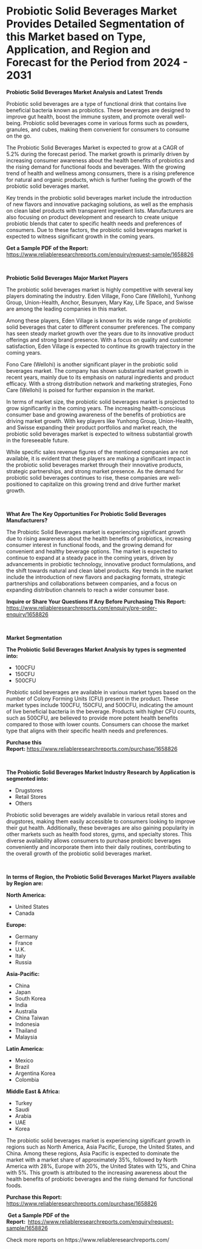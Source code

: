 <p><h1>Probiotic Solid Beverages Market Provides Detailed Segmentation of this Market based on Type, Application, and Region and Forecast for the Period from 2024 - 2031</h1></p><p><strong>Probiotic Solid Beverages Market Analysis and Latest Trends</strong></p>
<p><p>Probiotic solid beverages are a type of functional drink that contains live beneficial bacteria known as probiotics. These beverages are designed to improve gut health, boost the immune system, and promote overall well-being. Probiotic solid beverages come in various forms such as powders, granules, and cubes, making them convenient for consumers to consume on the go.</p><p>The Probiotic Solid Beverages Market is expected to grow at a CAGR of 5.2% during the forecast period. The market growth is primarily driven by increasing consumer awareness about the health benefits of probiotics and the rising demand for functional foods and beverages. With the growing trend of health and wellness among consumers, there is a rising preference for natural and organic products, which is further fueling the growth of the probiotic solid beverages market.</p><p>Key trends in the probiotic solid beverages market include the introduction of new flavors and innovative packaging solutions, as well as the emphasis on clean label products with transparent ingredient lists. Manufacturers are also focusing on product development and research to create unique probiotic blends that cater to specific health needs and preferences of consumers. Due to these factors, the probiotic solid beverages market is expected to witness significant growth in the coming years.</p></p>
<p><strong>Get a Sample PDF of the Report:&nbsp;</strong> <a href="https://www.reliableresearchreports.com/enquiry/request-sample/1658826">https://www.reliableresearchreports.com/enquiry/request-sample/1658826</a></p>
<p>&nbsp;</p>
<p><strong>Probiotic Solid Beverages Major Market Players</strong></p>
<p><p>The probiotic solid beverages market is highly competitive with several key players dominating the industry. Eden Village, Fono Care (Wellohi), Yunhong Group, Union-Health, Anchor, Besunyen, Mary Kay, Life Space, and Swisse are among the leading companies in this market.</p><p>Among these players, Eden Village is known for its wide range of probiotic solid beverages that cater to different consumer preferences. The company has seen steady market growth over the years due to its innovative product offerings and strong brand presence. With a focus on quality and customer satisfaction, Eden Village is expected to continue its growth trajectory in the coming years.</p><p>Fono Care (Wellohi) is another significant player in the probiotic solid beverages market. The company has shown substantial market growth in recent years, mainly due to its emphasis on natural ingredients and product efficacy. With a strong distribution network and marketing strategies, Fono Care (Wellohi) is poised for further expansion in the market.</p><p>In terms of market size, the probiotic solid beverages market is projected to grow significantly in the coming years. The increasing health-conscious consumer base and growing awareness of the benefits of probiotics are driving market growth. With key players like Yunhong Group, Union-Health, and Swisse expanding their product portfolios and market reach, the probiotic solid beverages market is expected to witness substantial growth in the foreseeable future.</p><p>While specific sales revenue figures of the mentioned companies are not available, it is evident that these players are making a significant impact in the probiotic solid beverages market through their innovative products, strategic partnerships, and strong market presence. As the demand for probiotic solid beverages continues to rise, these companies are well-positioned to capitalize on this growing trend and drive further market growth.</p></p>
<p>&nbsp;</p>
<p><strong>What Are The Key Opportunities For Probiotic Solid Beverages Manufacturers?</strong></p>
<p><p>The Probiotic Solid Beverages market is experiencing significant growth due to rising awareness about the health benefits of probiotics, increasing consumer interest in functional foods, and the growing demand for convenient and healthy beverage options. The market is expected to continue to expand at a steady pace in the coming years, driven by advancements in probiotic technology, innovative product formulations, and the shift towards natural and clean label products. Key trends in the market include the introduction of new flavors and packaging formats, strategic partnerships and collaborations between companies, and a focus on expanding distribution channels to reach a wider consumer base.</p></p>
<p><strong>Inquire or Share Your Questions If Any Before Purchasing This Report:</strong> <a href="https://www.reliableresearchreports.com/enquiry/pre-order-enquiry/1658826">https://www.reliableresearchreports.com/enquiry/pre-order-enquiry/1658826</a></p>
<p>&nbsp;</p>
<p><strong>Market Segmentation</strong></p>
<p><strong>The Probiotic Solid Beverages Market Analysis by types is segmented into:</strong></p>
<p><ul><li>100CFU</li><li>150CFU</li><li>500CFU</li></ul></p>
<p><p>Probiotic solid beverages are available in various market types based on the number of Colony Forming Units (CFU) present in the product. These market types include 100CFU, 150CFU, and 500CFU, indicating the amount of live beneficial bacteria in the beverage. Products with higher CFU counts, such as 500CFU, are believed to provide more potent health benefits compared to those with lower counts. Consumers can choose the market type that aligns with their specific health needs and preferences.</p></p>
<p><strong>Purchase this Report:&nbsp;</strong><a href="https://www.reliableresearchreports.com/purchase/1658826">https://www.reliableresearchreports.com/purchase/1658826</a></p>
<p>&nbsp;</p>
<p><strong>The Probiotic Solid Beverages Market Industry Research by Application is segmented into:</strong></p>
<p><ul><li>Drugstores</li><li>Retail Stores</li><li>Others</li></ul></p>
<p><p>Probiotic solid beverages are widely available in various retail stores and drugstores, making them easily accessible to consumers looking to improve their gut health. Additionally, these beverages are also gaining popularity in other markets such as health food stores, gyms, and specialty stores. This diverse availability allows consumers to purchase probiotic beverages conveniently and incorporate them into their daily routines, contributing to the overall growth of the probiotic solid beverages market.</p></p>
<p>&nbsp;</p>
<p><strong>In terms of Region, the Probiotic Solid Beverages Market Players available by Region are:</strong></p>
<p>
    <p> <strong> North America: </strong>
        <ul>
            <li>United States</li>
            <li>Canada</li>
        </ul>
        </p> 
    <p> <strong> Europe: </strong>
        <ul>
            <li>Germany</li>
            <li>France</li>
            <li>U.K.</li>
            <li>Italy</li>
            <li>Russia</li>
        </ul>
        </p> 
    <p> <strong> Asia-Pacific: </strong>
        <ul>
            <li>China</li>
            <li>Japan</li>
            <li>South Korea</li>
            <li>India</li>
            <li>Australia</li>
            <li>China Taiwan</li>
            <li>Indonesia</li>
            <li>Thailand</li>
            <li>Malaysia</li>
        </ul>
        </p> 
    <p> <strong> Latin America: </strong>
        <ul>
            <li>Mexico</li>
            <li>Brazil</li>
            <li>Argentina Korea</li>
            <li>Colombia</li>
        </ul>
        </p> 
    <p> <strong> Middle East & Africa: </strong>
        <ul>
            <li>Turkey</li>
            <li>Saudi</li>
            <li>Arabia</li>
            <li>UAE</li>
            <li>Korea</li>
        </ul>
    </p>
    </p>
<p><p>The probiotic solid beverages market is experiencing significant growth in regions such as North America, Asia Pacific, Europe, the United States, and China. Among these regions, Asia Pacific is expected to dominate the market with a market share of approximately 35%, followed by North America with 28%, Europe with 20%, the United States with 12%, and China with 5%. This growth is attributed to the increasing awareness about the health benefits of probiotic beverages and the rising demand for functional foods.</p></p>
<p><strong>Purchase this Report: </strong><a href="https://www.reliableresearchreports.com/purchase/1658826">https://www.reliableresearchreports.com/purchase/1658826</a></p>
<p>&nbsp;<strong>Get a Sample PDF of the Report:&nbsp;&nbsp;</strong><a href="https://www.reliableresearchreports.com/enquiry/request-sample/1658826">https://www.reliableresearchreports.com/enquiry/request-sample/1658826</a></p>
<p><strong></strong></p>
<p>Check more reports on https://www.reliableresearchreports.com/</p>